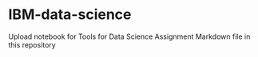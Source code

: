 # IBM-data-science
Upload notebook for Tools for Data Science Assignment
Markdown file in this repository 
